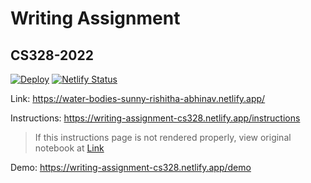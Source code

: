 # Writing Assignment
## CS328-2022
[![Deploy](https://github.com/cs328-2022/writing-assignment/actions/workflows/deploy.yml/badge.svg)](https://github.com/cs328-2022/writing-assignment/actions/workflows/deploy.yml)
[![Netlify Status](https://api.netlify.com/api/v1/badges/b4e74a4e-ee30-4e50-b1af-f7864b096f04/deploy-status)](https://app.netlify.com/sites/writing-assignment-cs328/deploys)
<!-- Replace this link with your generated Netlify website link -->
Link: https://water-bodies-sunny-rishitha-abhinav.netlify.app/

Instructions: https://writing-assignment-cs328.netlify.app/instructions  
> If this instructions page is not rendered properly, view original notebook at [Link](https://github.com/cs328-2022/writing-assignment/blob/main/_notebooks/instructions.ipynb)

Demo: https://writing-assignment-cs328.netlify.app/demo
